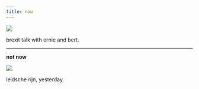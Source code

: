 ```yaml
---
title: now
---
```


![](https://s3.amazonaws.com/johannesk.com/2019/bertandernie.gif)

brexit talk with ernie and bert.

----------------------



**not now**

![](https://s3.amazonaws.com/johannesk.com/img2020/leidsche-rijn-30-1-20.jpg)

leidsche rijn, yesterday.




